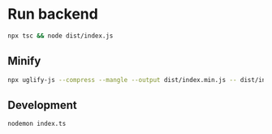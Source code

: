 # Run backend

```bash
npx tsc && node dist/index.js
```


## Minify
```bash
npx uglify-js --compress --mangle --output dist/index.min.js -- dist/index.js
```

## Development

```bash
nodemon index.ts
```